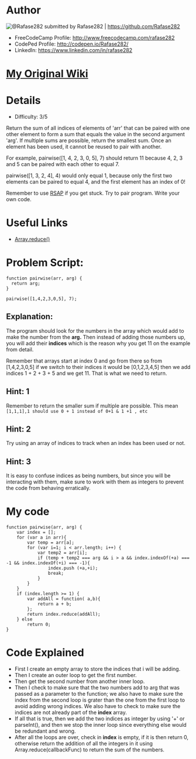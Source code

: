 # Author

![@Rafase282](https://avatars0.githubusercontent.com/Rafase282?&s=128) submitted by Rafase282 | https://github.com/Rafase282

* FreeCodeCamp Profile: http://www.freecodecamp.com/rafase282
* CodePed Profile: http://codepen.io/Rafase282/
* LinkedIn: https://www.linkedin.com/in/rafase282

# [My Original Wiki](http://rafase282.github.io/My-FreeCodeCamp-Code/)

# Details

* Difficulty: 3/5

Return the sum of all indices of elements of 'arr' that can be paired with one other element to form a sum that equals the value in the second argument 'arg'. If multiple sums are possible, return the smallest sum. Once an element has been used, it cannot be reused to pair with another.

For example, pairwise([1, 4, 2, 3, 0, 5], 7) should return 11 because 4, 2, 3 and 5 can be paired with each other to equal 7.

pairwise([1, 3, 2, 4], 4) would only equal 1, because only the first two elements can be paired to equal 4, and the first element has an index of 0!

Remember to use [RSAP](http://www.freecodecamp.com/field-guide/how-do-i-get-help-when-I-get-stuck) if you get stuck. Try to pair program. Write your own code.

# Useful Links

* [Array.reduce()](https://developer.mozilla.org/en-US/docs/Web/JavaScript/Reference/Global_Objects/Array/Reduce)

# Problem Script:

```
function pairwise(arr, arg) {
  return arg;
}

pairwise([1,4,2,3,0,5], 7);
```

## Explanation:

The program should look for the numbers in the array which would add to make the number from the **arg.** Then instead of adding those numbers up, you will add their **indices** which is the reason why you get 11 on the example from detail.

Remember that arrays start at index 0 and go from there so from [1,4,2,3,0,5] if we switch to their indices it would be [0,1,2,3,4,5] then we add indices 1 + 2 + 3 + 5 and we get 11. That is what we need to return.

## Hint: 1

Remember to return the smaller sum if multiple are possible. This mean ```[1,1,1],1 should use 0 + 1 instead of 0+1 & 1 +1 , etc```

## Hint: 2
Try using an array of indices to track when an index has been used or not.

## Hint: 3
It is easy to confuse indices as being numbers, but since you will be interacting with them, make sure to work with them as integers to prevent the code from behaving erratically.

# My code

```
function pairwise(arr, arg) {
    var index = [];
    for (var a in arr){
        var temp = arr[a];
        for (var i=1; i < arr.length; i++) {
            var temp2 = arr[i];
            if (temp + temp2 === arg && i > a && index.indexOf(+a) === -1 && index.indexOf(+i) === -1){
                index.push (+a,+i);
                break;
            }
        }
    }
    if (index.length >= 1) {
        var addAll = function( a,b){
            return a + b;
        };
        return index.reduce(addAll);
    } else 
        return 0;
}
```
# Code Explained

* First I create an empty array to store the indices that i will be adding.
* Then I create an outer loop to get the first number.
* Then get the second number from another inner loop.
* Then I check to make sure that the two numbers add to arg that was passed as a parameter to the function; we also have to make sure the index from the second loop is grater than the one from the first loop to avoid adding wrong indices. We also have to check to make sure the indices are not already part of the **index** array.
* If all that is true, then we add the two indices as integer by using '+' or parseInt(), and then we stop the inner loop since everything else would be redundant and wrong.
* After all the loops are over, check in **index** is empty, if it is then return 0, otherwise return the addition of all the integers in it using Array.reduce(callbackFunc) to return the sum of the numbers.
